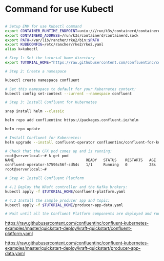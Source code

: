 # Command for use Kubectl
```bash

# Setup ENV for use Kubectl command
export CONTAINER_RUNTIME_ENDPOINT=unix:///run/k3s/containerd/containerd.sock
export CONTAINERD_ADDRESS=/run/k3s/containerd/containerd.sock
export PATH=/var/lib/rancher/rke2/bin:$PATH
export KUBECONFIG=/etc/rancher/rke2/rke2.yaml
alias k=kubectl

# Step 1: Set the tutorial home directory
export TUTORIAL_HOME="https://raw.githubusercontent.com/confluentinc/confluent-kubernetes-examples/master/quickstart-deploy/kraft-quickstart"

# Step 2: Create a namespace

kubectl create namespace confluent

# Set this namespace to default for your Kubernetes context:
kubectl config set-context --current --namespace confluent

# Step 3: Install Confluent for Kubernetes 

snap install helm --classic

helm repo add confluentinc https://packages.confluent.io/helm

helm repo update

# Install Confluent for Kubernetes:
helm upgrade --install confluent-operator confluentinc/confluent-for-kubernetes

# Check that the CFK pod comes up and is running: 
root@serverlocal:~# k get pod
NAME                                 READY   STATUS    RESTARTS   AGE
confluent-operator-57596c56f-sd54s   1/1     Running   0          28s
root@serverlocal:~#

# Step 4: Install Confluent Platform

# 4.1 Deploy the KRaft controller and the Kafka brokers:
kubectl apply -f $TUTORIAL_HOME/confluent-platform.yaml

# 4.2 Install the sample producer app and topic:
kubectl apply -f $TUTORIAL_HOME/producer-app-data.yaml

# Wait until all the Confluent Platform components are deployed and running:
```


https://raw.githubusercontent.com/confluentinc/confluent-kubernetes-examples/master/quickstart-deploy/kraft-quickstart/confluent-platform.yaml



https://raw.githubusercontent.com/confluentinc/confluent-kubernetes-examples/master/quickstart-deploy/kraft-quickstart/producer-app-data.yaml